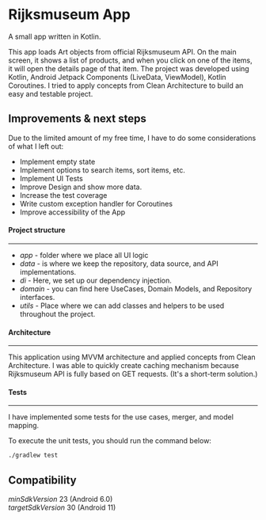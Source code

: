 # Rijksmuseum App
A small app written in Kotlin.

This app loads Art objects from official Rijksmuseum API.
On the main screen, it shows a list of products, and when you click on one of the items, it will open the details page of that item.
The project was developed using Kotlin, Android Jetpack Components (LiveData, ViewModel), Kotlin Coroutines. 
I tried to apply concepts from Clean Architecture to build an easy and testable project.
     
Improvements & next steps
--------
Due to the limited amount of my free time, I have to do some considerations of what I left out:
- Implement empty state
- Implement options to search items, sort items, etc.  
- Implement UI Tests
- Improve Design and show more data.
- Increase the test coverage
- Write custom exception handler for Coroutines
- Improve accessibility of the App  

#### Project structure
--------
- *app* - folder where we place all UI logic
- *data* - is where we keep the repository, data source, and API implementations.
- *di* - Here, we set up our dependency injection.
- *domain* - you can find here UseCases, Domain Models, and Repository interfaces.
- *utils* - Place where we can add classes and helpers to be used throughout the project.

#### Architecture
---
This application using MVVM architecture and applied concepts from Clean Architecture.
I was able to quickly create caching mechanism because Rijksmuseum API is fully based on GET requests. (It's a short-term solution.)

#### Tests
---
I have implemented some tests for the use cases, merger, and model mapping. 

To execute the unit tests, you should run the command below:
```bash
./gradlew test
```

Compatibility
--------
*minSdkVersion* 23 (Android 6.0)  
*targetSdkVersion* 30 (Android 11)
